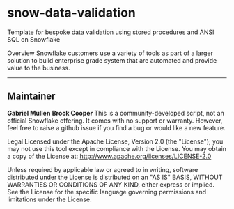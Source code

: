 # snow-data-validation
Template for bespoke data validation using stored procedures and ANSI SQL on Snowflake

Overview
Snowflake customers use a variety of tools as part of a larger solution to build enterprise grade system that are automated and provide value to the business. 
<hr>
<H2>Maintainer</H2>
<b>Gabriel Mullen</b>
<b>Brock Cooper</b>
This is a community-developed script, not an official Snowflake offering. It comes with no support or warranty. However, feel free to raise a github issue if you find a bug or would like a new feature.

Legal
Licensed under the Apache License, Version 2.0 (the "License"); you may not use this tool except in compliance with the License. You may obtain a copy of the License at: http://www.apache.org/licenses/LICENSE-2.0

Unless required by applicable law or agreed to in writing, software distributed under the License is distributed on an "AS IS" BASIS, WITHOUT WARRANTIES OR CONDITIONS OF ANY KIND, either express or implied. See the License for the specific language governing permissions and limitations under the License.
